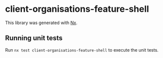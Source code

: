 # client-organisations-feature-shell

This library was generated with [Nx](https://nx.dev).

## Running unit tests

Run `nx test client-organisations-feature-shell` to execute the unit tests.
